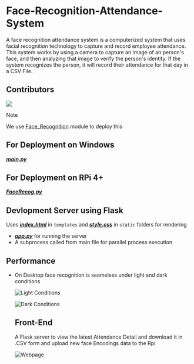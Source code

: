 # Face-Recognition-Attendance-System
A face recognition attendance system is a computerized system that uses facial recognition technology to capture and record employee attendance. This system works by using a camera to capture an image of an person's face, and then analyzing that image to verify the person's identity. If the system recognizes the person, it will record their attendance for that day in a CSV File.

## Contributors  
<a href="https://github.com/BPratyus/Face-Recognition-Attendance-System/graphs/contributors">
  <img src="https://contrib.rocks/image?repo=BPratyus/Face-Recognition-Attendance-System" />
</a>


> [!NOTE]  
>  We use [Face_Recognition](https://github.com/ageitgey/face_recognition) module to deploy this
## For Deployment on Windows
[***main.py***](main.py)

## For Deployment on RPi 4+
[***FaceRecog.py***](FaceRecog.py)

## Devlopment Server using Flask

Uses [***index.html***](/templates/index.html) in `templates` and [***style.css***](/static/style.css) in `static` folders for rendering
- [***app.py***](app.py) for running the server
- A subprocess called from main file for parallel process execution

## Performance
- On Desktop face recognition is seameless under light and dark conditions
  
  ![Light Conditions](/images/Performance_1.jpg)
  
  ![Dark Conditions](/images/Performance_2.png)
  
  ## Front-End 
    A Flask server to view the latest Attendance Detail and download it in .CSV form and upload new face Encodings data to the Rpi
    
    ![Webpage](/images/Flask_Server.jpg)
